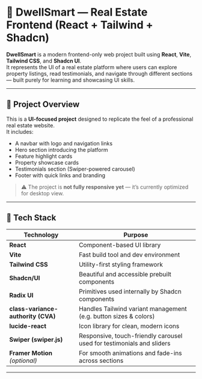 # 🏡 DwellSmart — Real Estate Frontend (React + Tailwind + Shadcn)

**DwellSmart** is a modern frontend-only web project built using **React**, **Vite**, **Tailwind CSS**, and **Shadcn UI**.  
It represents the UI of a real estate platform where users can explore property listings, read testimonials, and navigate through different sections — built purely for learning and showcasing UI skills.

---

## 🎯 Project Overview

This is a **UI-focused project** designed to replicate the feel of a professional real estate website.  
It includes:
- A navbar with logo and navigation links  
- Hero section introducing the platform  
- Feature highlight cards  
- Property showcase cards  
- Testimonials section (Swiper-powered carousel)  
- Footer with quick links and branding  

> ⚠️ The project is **not fully responsive yet** — it’s currently optimized for desktop view.

---

## 🧠 Tech Stack

| Technology | Purpose |
|-------------|----------|
| **React** | Component-based UI library |
| **Vite** | Fast build tool and dev environment |
| **Tailwind CSS** | Utility-first styling framework |
| **Shadcn/UI** | Beautiful and accessible prebuilt components |
| **Radix UI** | Primitives used internally by Shadcn components |
| **class-variance-authority (CVA)** | Handles Tailwind variant management (e.g. button sizes & colors) |
| **lucide-react** | Icon library for clean, modern icons |
| **Swiper (swiper.js)** | Responsive, touch-friendly carousel used for testimonials and sliders |
| **Framer Motion** *(optional)* | For smooth animations and fade-ins across sections |

---